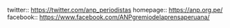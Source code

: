 twitter:: https://twitter.com/anp_periodistas
homepage:: https://anp.org.pe/
facebook:: https://www.facebook.com/ANPgremiodelaprensaperuana/
